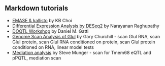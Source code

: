 ## Markdown tutorials

* [EMASE & kallisto](https://github.com/churchill-lab/sysgen2015/blob/master/markdown/RNASeq_pipeline.md) by KB Choi 
* [Differential Expression Analysis by DESeq2](https://github.com/churchill-lab/sysgen2015/blob/master/markdown/Differential_Expression.Rmd) by Narayanan Raghupathy
* [DOQTL Workshop](https://github.com/churchill-lab/sysgen2015/blob/master/markdown/DOQTL_workshop_2015.Rmd) by Daniel M. Gatti
* [Genome Scan Analysis of Glul](https://github.com/churchill-lab/sysgen2015/blob/master/markdown/mediation-glul.Rmd) by Gary Churchill - scan Glul RNA, scan Glul protein, scan Glul RNA conditioned on protein, scan Glul protein conditioned on RNA, linear model tests
* [Mediation analysis](https://cdn.rawgit.com/churchill-lab/sysgen2015/master/markdown/mediation.examples.html) by Steve Munger - scan for Tmem68 eQTL and pPQTL, mediation scan
